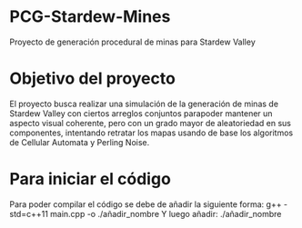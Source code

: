 # PCG-Stardew-Mines
Proyecto de generación procedural de minas para Stardew Valley

# Objetivo del proyecto

El proyecto busca realizar una simulación de la generación de minas de Stardew Valley con ciertos arreglos conjuntos parapoder mantener un aspecto visual coherente, pero con un grado mayor de aleatoriedad en sus componentes, intentando retratar los mapas usando de base los algoritmos de Cellular Automata y Perling Noise.

# Para iniciar el código
Para poder compilar el código se debe de añadir la siguiente forma: 
    g++ -std=c++11 main.cpp -o ./añadir_nombre
Y luego añadir:
    ./añadir_nombre
